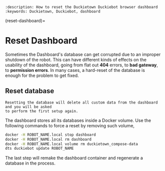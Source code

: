 ```{seo}
:description: How to reset the Duckietown Duckiebot browser dashboard
:keywords: Duckietown, Duckiebot, dashboard
```

(reset-dashboard)=
# Reset Dashboard

Sometimes the Dashboard's database can get corrupted due to an improper shutdown of the robot.
This can have different kinds of effects on the usability of the dashboard, going from flat out 
**404** errors, to **bad gateway**, to **permission errors**.
In many cases, a hard-reset of the database is enough for the problem to get fixed. 


## Reset database

```{warning}
Resetting the database will delete all custom data from the dashboard and you will be asked
to perform the first setup again.
```

The dashboard stores all its databases inside a Docker volume. 
Use the following commands to force a reset by removing such volume,

```bash
docker -H ROBOT_NAME.local stop dashboard 
docker -H ROBOT_NAME.local rm dashboard 
docker -H ROBOT_NAME.local volume rm duckietown_compose-data 
dts duckiebot update ROBOT_NAME
```

The last step will remake the dashboard container and regenerate a database in the process.
